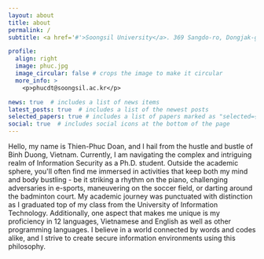 ```yaml
---
layout: about
title: about
permalink: /
subtitle: <a href='#'>Soongsil University</a>. 369 Sangdo-ro, Dongjak-gu, Seoul, South Korea

profile:
  align: right
  image: phuc.jpg
  image_circular: false # crops the image to make it circular
  more_info: >
    <p>phucdt@soongsil.ac.kr</p>

news: true  # includes a list of news items
latest_posts: true  # includes a list of the newest posts
selected_papers: true # includes a list of papers marked as "selected={true}"
social: true  # includes social icons at the bottom of the page
---
```


Hello, my name is Thien-Phuc Doan, and I hail from the hustle and bustle of Binh Duong, Vietnam. Currently, I am navigating the complex and intriguing realm of Information Security as a Ph.D. student. Outside the academic sphere, you'll often find me immersed in activities that keep both my mind and body bustling - be it striking a rhythm on the piano, challenging adversaries in e-sports, maneuvering on the soccer field, or darting around the badminton court. My academic journey was punctuated with distinction as I graduated top of my class from the University of Information Technology. Additionally, one aspect that makes me unique is my proficiency in 12 languages, Vietnamese and English as well as other programming languages. I believe in a world connected by words and codes alike, and I strive to create secure information environments using this philosophy.